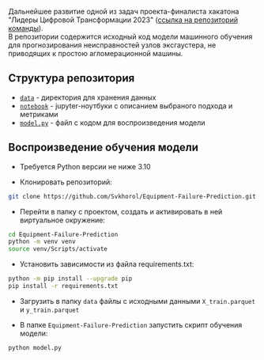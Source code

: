 Дальнейшее развитие одной из задач проекта-финалиста хакатона "Лидеры Цифровой Трансформации 2023" ([ссылка на репозиторий команды](https://github.com/petr-larin/leaders2023-hackathon)).  
В репозитории содержится исходный код модели машинного обучения для прогнозирования неисправностей узлов эксгаустера, не приводящих к простою агломерационной машины.  
  
## Структура репозитория  
- [`data`](https://github.com/Svkhorol/Equipment-Failure-Prediction/tree/main/data) - директория для хранения данных  
- [`notebook`](https://github.com/Svkhorol/Equipment-Failure-Prediction/tree/main/notebook) - jupyter-ноутбуки с описанием выбраного подхода и метриками  
- [`model.py`](https://github.com/Svkhorol/Equipment-Failure-Prediction/blob/main/model.py) - файл с кодом для воспроизведения модели  
  
## Воспроизведение обучения модели  
- Требуется Python версии не ниже 3.10  
  
- Клонировать репозиторий:
```bash
git clone https://github.com/Svkhorol/Equipment-Failure-Prediction.git
```  
- Перейти в папку с проектом, создать и активировать в ней виртуальное окружение:  
```bash
cd Equipment-Failure-Prediction
python -m venv venv
source venv/Scripts/activate
```
- Установить зависимости из файла requirements.txt:
```bash
python -m pip install --upgrade pip  
pip install -r requirements.txt  
```
- Загрузить в папку `data` файлы с исходными данными `X_train.parquet` и `y_train.parquet` 
 
- В папке `Equipment-Failure-Prediction` запустить скрипт обучения модели:  
```bash
python model.py 
```  